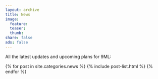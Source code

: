 ```yaml
---
layout: archive
title: News
image:
  feature:
  teaser:
  thumb:
share: false
ads: false
---
```


All the latest updates and upcoming plans for 9ML:

<div class="tiles">
{% for post in site.categories.news %}
  {% include post-list.html %}
{% endfor %}
</div><!-- /.tiles -->